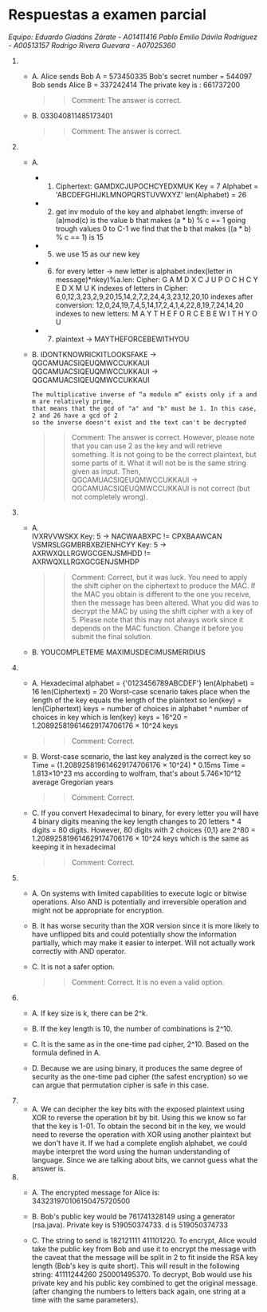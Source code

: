 # Respuestas a examen parcial
*Equipo: Eduardo Giadáns Zárate - A01411416
         Pablo Emilio Dávila Rodríguez - A00513157
         Rodrigo Rivera Guevara - A07025360*


1.
    - A.  Alice sends Bob A = 573450335
        Bob's secret number = 544097
        Bob sends Alice B = 337242414
        The private key is : 
        661737200

        >> Comment: The answer is correct.

    - B.  033040811485173401

        >> Comment: The answer is correct.

2.  
    - A.  
        - 1. Ciphertext: GAMDXCJUPOCHCYEDXMUK Key = 7 Alphabet = 'ABCDEFGHIJKLMNOPQRSTUVWXYZ' 
            len(Alphabet) = 26

        - 2. get inv modulo of the key and alphabet length:
             inverse of (a)mod(c) is the value b that makes (a * b) % c == 1
             going trough values 0 to C-1 we find that the b that makes ((a * b) % c == 1) is 15
        - 5. we use 15 as our new key
        - 6. for every letter -> new letter is alphabet.index(letter in message)*nkey)%a.len:
                                     Cipher: G A M  D X  C J U  P  O  C H C Y  E D X  M  U  K
               indexes of letters in Cipher: 6,0,12,3,23,2,9,20,15,14,2,7,2,24,4,3,23,12,20,10
                  indexes after conversion: 12,0,24,19,7,4,5,14,17,2,4,1,4,22,8,19,7,24,14,20
                    indexes to new letters: M  A Y  T  H E F O  R  C E B E W  I T  H Y  O  U
        - 7. plaintext -> MAYTHEFORCEBEWITHYOU

    
    - B.  IDONTKNOWRICKITLOOKSFAKE -> QGCAMUACSIQEUQMWCCUKKAUI
          QGCAMUACSIQEUQMWCCUKKAUI -> QGCAMUACSIQEUQMWCCUKKAUI

          The multiplicative inverse of “a modulo m” exists only if a and m are relatively prime,
          that means that the gcd of "a" and "b" must be 1. In this case, 2 and 26 have a gcd of 2
          so the inverse doesn't exist and the text can't be decrypted

        >> Comment: The answer is correct. However, please note that you can use 2 as the key and will retrieve something. It is not going to be the correct plaintext, but some parts of it. What it will not be is the same string given as input. Then, QGCAMUACSIQEUQMWCCUKKAUI -> QGCAMUACSIQEUQMWCCUKKAUI is not correct (but not completely wrong).

3.  
    - A.  
        IVXRVVWSKX Key: 5 -> NACWAABXPC != CPXBAAWCAN 
        VSMRSLGGMBRBXBZIENHCYY Key: 5 -> AXRWXQLLRGWGCGENJSMHDD != AXRWQXLLRGXGCGENJSMHDP

        >> Comment: Correct, but it was luck. You need to apply the shift cipher on the ciphertext to produce the MAC. If the MAC you obtain is different to the one you receive, then the message has been altered. What you did was to decrypt the MAC by using the shift cipher with a key of 5. Please note that this may not always work since it depends on the MAC function. Change it before you submit the final solution.

    - B.  YOUCOMPLETEME
          MAXIMUSDECIMUSMERIDIUS

4.
    - A.  Hexadecimal alphabet = {'0123456789ABCDEF'} len(Alphabet) = 16 len(Ciphertext) = 20
          Worst-case scenario takes place when the length of the key equals the length of the plaintext
          so len(key) = len(Ciphertext) 
          keys = number of choices in alphabet ^  number of choices in key which is len(key)
          keys = 16^20 = 1.208925819614629174706176 × 10^24 keys

        >> Comment: Correct.

    - B.  Worst-case scenario, the last key analyzed is the correct key
          so Time = (1.208925819614629174706176 × 10^24) * 0.15ms
          Time = 1.813×10^23 ms
          according to wolfram, that's about 5.746×10^12 average Gregorian years

        >> Comment: Correct.

    - C.  If you convert Hexadecimal to binary, for every letter you will have 4 binary digits
          meaning the key length changes to 20 letters * 4 digits = 80 digits.
          However, 80 digits with 2 choices {0,1} are 2^80 = 1.208925819614629174706176 × 10^24 keys
          which is the same as keeping it in hexadecimal

        >> Comment: Correct.

5.  
    - A.  On systems with limited capabilities to execute logic or bitwise operations. Also AND is       potentially and irreversible operation and might not be appropriate for encryption.


    - B.  It has worse security than the XOR version since it is more likely to have unflipped bits and could potentially show the information partially, which may make it easier to interpet. Will not actually work correctly with AND operator.

    - C.  It is not a safer option.

        >> Comment: Correct. It is no even a valid option.

6.  
    - A.  If key size is k, there can be 2^k.

    - B.  If the key length is 10, the number of combinations is 2^10.

    - C.  It is the same as in the one-time pad cipher, 2^10. Based on the formula defined in A.

    - D.  Because we are using binary, it produces the same degree of security as the one-time pad cipher (the safest encryption) so we can argue that permutation cipher is safe in this case.

7.  
    - A.  We can decipher the key bits with the exposed plaintext using XOR to reverse the operation bit by bit. Using this we know so far that the key is 
        1-01. To obtain the second bit in the key, we would need to reverse the operation with XOR using another plaintext but we don't have it. If we had a
        complete english alphabet, we could maybe interpret the word using the human understanding of language. Since we are talking about bits, we cannot guess
        what the answer is. 

8.  
    - A.  The encrypted message for Alice is: 343231970106150475720500

    - B.  Bob's public key would be 761741328149 using a generator (rsa.java). Private key is 519050374733. d is 519050374733

    - C.  The string to send is 182121111 411101220. To encrypt, Alice would take the public key from Bob and use it to encrypt the message with the caveat that the message will
        be split in 2 to fit inside the RSA key length (Bob's key is quite short).
        This will result in the following string: 41111244260 250001495370. To decrypt, Bob would use his private key and his public key combined to get the original message.
        (after changing the numbers to letters back again, one string at a time with the same parameters).